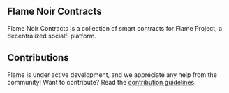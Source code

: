 ## Flame Noir Contracts

Flame Noir Contracts is a collection of smart contracts for Flame Project, a decentralized socialfi  platform.

## Contributions

Flame is under active development, and we appreciate any help from the community! Want to contribute? Read
the [contribution guidelines](./CONTRIBUTING.md).

<!-- local environment setup guide. -->